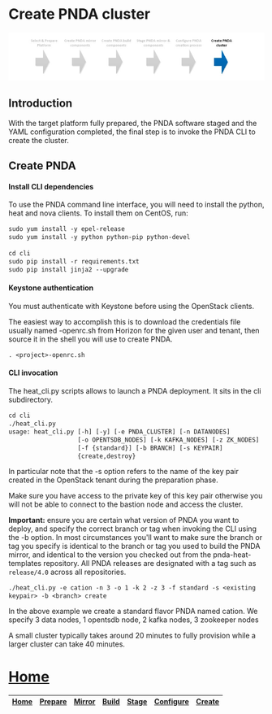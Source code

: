 # Create PNDA cluster

![](../images/breadcrumbs-create.jpg)

## Introduction

With the target platform fully prepared, the PNDA software staged and the YAML configuration completed, the final step is to invoke the PNDA CLI to create the cluster.

## Create PNDA

#### Install CLI dependencies

To use the PNDA command line interface, you will need to install the python, heat and nova clients. To install them on CentOS, run:

```
sudo yum install -y epel-release
sudo yum install -y python python-pip python-devel

cd cli
sudo pip install -r requirements.txt
sudo pip install jinja2 --upgrade
```
#### Keystone authentication

You must authenticate with Keystone before using the OpenStack clients.

The easiest way to accomplish this is to download the credentials file usually named <project>-openrc.sh from Horizon for the given user and tenant, then source it in the shell you will use to create PNDA.

```
. <project>-openrc.sh
```

#### CLI invocation

The heat_cli.py scripts allows to launch a PNDA deployment. It sits in the cli subdirectory.


```
cd cli
./heat_cli.py
usage: heat_cli.py [-h] [-y] [-e PNDA_CLUSTER] [-n DATANODES]
                   [-o OPENTSDB_NODES] [-k KAFKA_NODES] [-z ZK_NODES]
                   [-f {standard}] [-b BRANCH] [-s KEYPAIR]
                   {create,destroy}
```

In particular note that the -s option refers to the name of the key pair created in the OpenStack tenant during the preparation phase.

Make sure you have access to the private key of this key pair otherwise you will not be able to connect to the bastion node and access the cluster.

**Important:** ensure you are certain what version of PNDA you want to deploy, and specify the correct branch or tag when invoking the CLI using the -b option. In most circumstances you'll want to make sure the branch or tag you specify is identical to the branch or tag you used to build the PNDA mirror, and identical to the version you checked out from the pnda-heat-templates repository. All PNDA releases are designated with a tag such as ```release/4.0``` across all repositories.

```
./heat_cli.py -e cation -n 3 -o 1 -k 2 -z 3 -f standard -s <existing keypair> -b <branch> create
```

In the above example we create a standard flavor PNDA named cation. We specify 3 data nodes, 1 opentsdb node, 2 kafka nodes, 3 zookeeper nodes

A small cluster typically takes around 20 minutes to fully provision while a larger cluster can take 40 minutes.

# [Home](../OVERVIEW.md)

| [Home](../OVERVIEW.md) | [Prepare](PREPARE.md) | [Mirror](MIRROR.md) | [Build](BUILD.md) | [Stage](STAGE.md) | [Configure](CONFIGURE.md) | [Create](CREATE.md) | 
| --- | --- | --- | --- | --- | --- | --- | 
